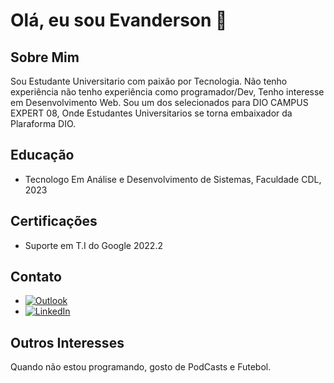 # Olá, eu sou Evanderson 👋

## Sobre Mim

Sou Estudante Universitario com paixão por Tecnologia. Não tenho experiência não tenho experiência como programador/Dev, Tenho interesse em Desenvolvimento Web.
Sou um dos selecionados para DIO CAMPUS EXPERT 08, Onde Estudantes Universitarios se torna embaixador da Plaraforma DIO.

## Educação

- Tecnologo Em Análise e Desenvolvimento de Sistemas, Faculdade CDL, 2023

## Certificações

- Suporte em T.I do Google 2022.2

## Contato

- [![Outlook](https://img.shields.io/badge/Outlook-0078D4?style=for-the-badge&logo=microsoft-outlook&logoColor=white)](evanderson123@outlook.com)
- [![LinkedIn](https://img.shields.io/badge/LinkedIn-0077B5?style=for-the-badge&logo=linkedin&logoColor=white)](https://www.linkedin.com/in/antonio-evanderson-de-melo-barros-436438270/)
  
## Outros Interesses

Quando não estou programando, gosto de PodCasts e Futebol.
